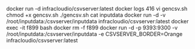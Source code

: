 docker run -d infracloudio/csvserver:latest
docker logs 416
vi gencsv.sh
chmod +x gencsv.sh
./gencsv.sh
cat inputdata
docker run -d -v /root/inputdata:/csvserver/inputdata infracloudio/csvserver:latest
docker exec -it f899 bash
docker rm -f f899
docker run -d -p 9393:9300 -v /root/inputdata:/csvserver/inputdata -e CSVSERVER_BORDER=Orange infracloudio/csvserver:latest
